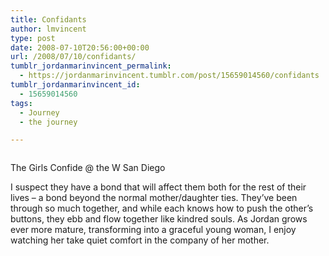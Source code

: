 ```yaml
---
title: Confidants
author: lmvincent
type: post
date: 2008-07-10T20:56:00+00:00
url: /2008/07/10/confidants/
tumblr_jordanmarinvincent_permalink:
  - https://jordanmarinvincent.tumblr.com/post/15659014560/confidants
tumblr_jordanmarinvincent_id:
  - 15659014560
tags:
  - Journey
  - the journey

---
```

<a href="https://www.flickr.com/photos/larryvincent/2635579778/" title="photo sharing" target="_blank" rel="noopener"><img src="https://farm4.static.flickr.com/3259/2635579778_799cd5596e_m.jpg" alt="" /></a>

The Girls Confide @ the W San Diego

I suspect they have a bond that will affect them both for the rest of their lives &ndash; a bond beyond the normal mother/daughter ties. They&rsquo;ve been through so much together, and while each knows how to push the other&rsquo;s buttons, they ebb and flow together like kindred souls. As Jordan grows ever more mature, transforming into a graceful young woman, I enjoy watching her take quiet comfort in the company of her mother.

<div class="blogger-post-footer">
  <img loading="lazy" width="1" height="1" src="https://blogger.googleusercontent.com/tracker/9039099668816362935-6300262051784825150?l=jordansjourney2.blogspot.com" alt="" />
</div>
